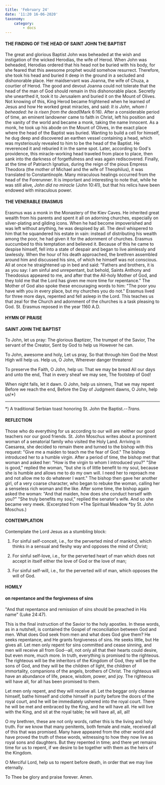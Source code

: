 ```yaml
---
title: 'February 24'
date: '11:20 16-06-2020'
taxonomy:
    category:
        - docs
---
```


#### THE FINDING OF THE HEAD OF SAINT JOHN THE BAPTIST

The great and glorious Baptist John was beheaded at the wish and instigation of the wicked Herodias, the wife of Herod. When John was beheaded, Herodias ordered that his head not be buried with his body, for she feared that this awesome prophet would somehow resurrect. Therefore, she took his head and buried it deep in the ground in a secluded and dishonorable place. Her maidservant was Joanna, the wife of Chuza, a courtier of Herod. The good and devout Joanna could not tolerate that the head of the man of God should remain in this dishonorable place. Secretly she unearthed it, took it to Jerusalem and buried it on the Mount of Olives. Not knowing of this, King Herod became frightened when he learned of Jesus and how He worked great miracles, and said: *It is John, whom I beheaded: he is risen from the dead*(Mark 6:16). After a considerable period of time, an eminent landowner came to faith in Christ, left his position and the vanity of the world and became a monk, taking the name Innocent. As a monk, he took up his abode on the Mount of Olives, in the exact place where the head of the Baptist was buried. Wanting to build a cell for himself, he dug deep and discovered an earthen vessel containing a head, which was mysteriously revealed to him to be the head of the Baptist. He reverenced it and reburied it in the same spot. Later, according to God's providence, this miracle-working head traveled from place to place, then sank into the darkness of forgetfulness and was again rediscovered. Finally, at the time of Patriarch Ignatius, during the reign of the pious Empress Theodora (the mother of Michael and the wife of Theophilus), it was translated to Constantinople. Many miraculous healings occurred from the head of the Forerunner. It is important and interesting to note that, while he was still alive, *John did no miracle* (John 10:41), but that his relics have been endowed with miraculous power.

#### THE VENERABLE ERASMUS

Erasmus was a monk in the Monastery of the Kiev Caves. He inherited great wealth from his parents and spent it all on adorning churches, especially on silver-plating and gilding icons. When he had become impoverished and was left without anything, he was despised by all. The devil whispered to him that he squandered his estate in vain: instead of distributing his wealth among the poor, he had given it for the adornment of churches. Erasmus succumbed to this temptation and believed it. Because of this he came to despise himself, fell into a state of despair and began to live aimlessly and lawlessly. When the hour of his death approached, the brethren assembled around him and discussed his sins, of which he himself was not conscious. All at once he straightened up in bed and said: "Fathers and brothers, it is as you say: I am sinful and unrepentant, but behold, Saints Anthony and Theodosius appeared to me, and after that the All-holy Mother of God, and they told me that the Lord has given me more time for repentance." The Mother of God also spoke these encouraging words to him: "The poor you have with you in every place, but my churches you do not." Erasmus lived for three more days, repented and fell asleep in the Lord. This teaches us that zeal for the Church and adornment of the churches is a task pleasing to God. St. Erasmus reposed in the year 1160 A.D.



#### HYMN OF PRAISE

#### SAINT JOHN THE BAPTIST

To John, let us pray:
The glorious Baptizer,
The trumpet of the Savior,
The servant of the Creator,
Sent by God to help us
However he can.

To John, awesome and holy,
Let us pray,
So that through him
God the Most High will help us.
Help us, O John,
Wherever danger threatens!

To preserve the Faith,
O John, help us:
That we may be bread
All our days and unto the end,
That in every sheaf we may see,
The footstep of God!

When night falls, let it dawn.
O John, help us sinners,
That we may repent
Before we reach the end,
Before the Day of Judgment dawns,
O John, help us!*)

--------------------
*) A traditional Serbian toast honoring St. John the Baptist.--*Trans.*



#### REFLECTION

Those who do everything for us according to our will are neither our good teachers nor our good friends. St. John Moschus writes about a prominent woman of a senatorial family who visited the Holy Land. Arriving in Caesarea, she decided to remain there and turned to the bishop with this request: "Give me a maiden to teach me the fear of God." The bishop introduced her to a humble virgin. After a period of time, the bishop met that woman and asked her: "How is the virgin to whom I introduced you?" "She is good," replied the woman, "but she is of little benefit to my soul, because she is humble and allows me to do my own will. I need her to reproach me and not allow me to do whatever I want." The bishop then gave her another girl, of a very coarse character, who began to rebuke the woman, calling her a senseless rich woman and the like. After some time, the bishop again asked the woman: "And that maiden, how does she conduct herself with you?" "She truly benefits my soul," replied the senator's wife. And so she became very meek. (Excerpted from *The Spiritual Meadow *by St. John Moschus.)  


#### CONTEMPLATION

Contemplate the Lord Jesus as a stumbling block:

1.  For sinful self-conceit, i.e., for the perverted mind of mankind, which thinks in a sensual and fleshy way and opposes the mind of Christ;

1.  For sinful self-love, i.e., for the perverted heart of man which does not accept in itself either the love of God or the love of man;

1.  For sinful self-will, i.e., for the perverted will of man, which opposes the will of God.




#### HOMILY

#### on repentance and the forgiveness of sins

"And that repentance and remission of sins should be preached in His name" (Luke 24:47).

This is the final instruction of the Savior to the holy apostles. In these words, as in a nutshell, is contained the Gospel of reconciliation between God and men. What does God seek from men and what does God give them? He seeks repentance, and He grants forgiveness of sins. He seeks little, but He gives all. Let men only repent for sins committed and cease sinning, and men will receive all from God--all, not only all that their hearts could desire, but even more, much more. In truth, everything is promised to the righteous. The righteous will be the inheritors of the Kingdom of God, they will be the sons of God, and they will be the children of light, the children of immortality, companions of the angels, brothers of Christ. The righteous will have an abundance of life, peace, wisdom, power, and joy. The righteous will have all, for all has been promised to them.

Let men only repent, and they will receive all. Let the beggar only cleanse himself, bathe himself and clothe himself in purity before the doors of the royal court, and he will be immediately ushered into the royal court. There he will be met and embraced by the King, and he will have all. He will live with the King, and sit at the royal table; he will have all, all, all!

O my brethren, these are not only words, rather this is the living and holy truth. For we know that many penitents, both female and male, received all of this that was promised. Many have appeared from the other world and have proved the truth of these words, witnessing to how they now live as royal sons and daughters. But they repented in time; and there yet remains time for us to repent, if we desire to be together with them as the heirs of the Kingdom.

O Merciful Lord, help us to repent before death, in order that we may live eternally.

To Thee be glory and praise forever. Amen.

